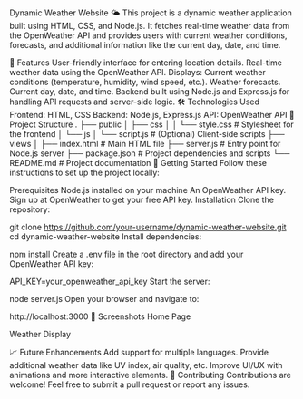 Dynamic Weather Website 🌤️
This project is a dynamic weather application built using HTML, CSS, and Node.js. It fetches real-time weather data from the OpenWeather API and provides users with current weather conditions, forecasts, and additional information like the current day, date, and time.

🌟 Features
User-friendly interface for entering location details.
Real-time weather data using the OpenWeather API.
Displays:
Current weather conditions (temperature, humidity, wind speed, etc.).
Weather forecasts.
Current day, date, and time.
Backend built using Node.js and Express.js for handling API requests and server-side logic.
🛠️ Technologies Used
Frontend: HTML, CSS
Backend: Node.js, Express.js
API: OpenWeather API
📂 Project Structure
.
├── public
│   ├── css
│   │   └── style.css         # Stylesheet for the frontend
│   └── js
│       └── script.js         # (Optional) Client-side scripts
├── views
│   ├── index.html            # Main HTML file
├── server.js                 # Entry point for Node.js server
├── package.json              # Project dependencies and scripts
└── README.md                 # Project documentation
🚀 Getting Started
Follow these instructions to set up the project locally:

Prerequisites
Node.js installed on your machine
An OpenWeather API key. Sign up at OpenWeather to get your free API key.
Installation
Clone the repository:

git clone https://github.com/your-username/dynamic-weather-website.git
cd dynamic-weather-website
Install dependencies:

npm install
Create a .env file in the root directory and add your OpenWeather API key:

API_KEY=your_openweather_api_key
Start the server:

node server.js
Open your browser and navigate to:

http://localhost:3000
📸 Screenshots
Home Page

Weather Display

📈 Future Enhancements
Add support for multiple languages.
Provide additional weather data like UV index, air quality, etc.
Improve UI/UX with animations and more interactive elements.
🤝 Contributing
Contributions are welcome! Feel free to submit a pull request or report any issues.

